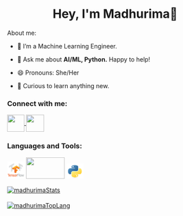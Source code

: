 <h1 align="center">Hey, I'm Madhurima👋</h1>

About me:

- 🔭 I’m a Machine Learning Engineer.

- 💬 Ask me about **AI/ML, Python.** Happy to help!

- 😄 Pronouns: She/Her

- 🧐 Curious to learn anything new.


<p align="left">
<h3 align="left">Connect with me:</h3>
 <a href="https://www.linkedin.com/in/madhurima01/" target="blank"><img align="center" src="https://i.ibb.co/zRqcSND/linked-IN-2.jpg" alt="" height="40" width="40"/>
 </a>   
 <a href="https://rmadhurima99@gmail.com" target="blank"><img align="center" src="https://i.ibb.co/55PxJ9W/gmail2.jpg" alt="" height="40" width="42" /></a>
</p> 
           
            

          
          

<h3 align="left">Languages and Tools:</h3>
<p align="left"> 
 <img height="40" src="https://raw.githubusercontent.com/github/explore/80688e429a7d4ef2fca1e82350fe8e3517d3494d/topics/tensorflow/tensorflow.png">
 <img src="https://cdn.jsdelivr.net/gh/devicons/devicon@latest/icons/pytorch/pytorch-plain-wordmark.svg" width="90" height=50">
 <img src="https://github.com/devicons/devicon/blob/master/icons/python/python-original.svg" alt="python" width="40" height="35"/> 
 </p>

<a href="">
  <img align="center" src="https://github-readme-stats.vercel.app/api?username=madhurima99&show_icons=true&theme=cobalt" alt="madhurimaStats"/>
</a><br>
<br>
<a href="">
  <img align="center" src="https://github-readme-stats.vercel.app/api/top-langs/?username=madhurima99&layout=compact&theme=cobalt" alt="madhurimaTopLang"/>
</a>


